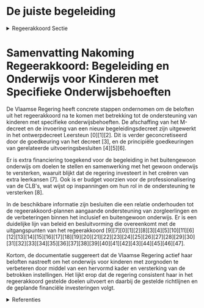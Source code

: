 # De juiste begeleiding

<details>
        <summary>Regeerakkoord Sectie </summary>
        <p>1.2.3 De juiste begeleiding We schaffen het M-decreet af en voeren een begeleidingsdecreet voor kinderen met zorgnoden in. De doelstellingen ervan geven we voortaan een pragmatische en realistische invulling: buitengewoon onderwijs indien nodig, inclusief onderwijs indien mogelijk. Kinderen met een beperking proberen we, met extra ondersteuning, in het gewoon onderwijs les te laten volgen, maar in de praktijk is dat niet voor iedereen mogelijk. Scholen kunnen beslissen om kinderen, die omwille van zware zorgen het gemeenschappelijk curriculum niet kunnen volgen, niet op te nemen tenzij school en ouders in onderling overleg akkoord zijn over een aangepast traject. In geval van discussie ligt de beslissing, na overleg met de ouders, finaal bij de leerkrachten en school-directies op basis van objectieve diagnostiek. We voeren de decretale evaluatie van de ondersteuningsnetwerken uit in functie van een verdere bijsturing zodat de ondersteu-ning van deze leerlingen snel en efficiënt kan ingezet worden, dicht bij de leerling en de leerkracht. Het buitengewoon onderwijs blijft voor vele leerlingen met speciale noden het meest geschikt om hen de best mogelijke omkade-ring te bieden. Gelet op de grote deskundig-heid, blijven we het Buitengewoon Onderwijs een volwaardige plaats in het onderwijs-aanbod geven. We versterken de kwaliteit . Sowieso evalueren we de uitrol van het nieuw inschrijvingsdecreet waarbij de vraag centraal staat of een leerling terecht kan in een school met de gepaste expertise. De basiszorg gericht op het creëren van leerwinst op school wordt verder uitgewerkt. We zoeken daarbij onder andere inspiratie bij buitenlandse modellen en voorbeelden zoals RTI. In dit model wordt in functie van de zorgnood van de leerling en via steeds toenemende intensiteit van remediëring ertoe gepoogd zoveel mogelijk leerlingen te laten aansluiten bij de algemene leerdoelen. Dit wordt gerealiseerd via een systeem van permanente screening, interventie en monitoring die wordt uitgevoerd in de klas of taakklas. Hierbij wordt nagegaan of de draagkracht van schoolteams niet wordt overschreden en de betrokken leerlingen voldoende leerwinst generen. De mensen en de middelen die voorzien worden voor de handicapspecifieke onder-steuning moeten maximaal ingezet worden in de klas zodat dit zichtbaar en voelbaar is in de klas voor leerling en leraar. De tijd die besteed wordt aan al dan niet handelings-gerichte verslagen, formulieren en vergade-ringen wordt tot het minimum beperkt. We stimuleren digitalisering van verslagen, waarbij een gegeven slechts eenmaal moet opgevraagd worden en vervolgens toegan-kelijk wordt gemaakt voor wie dat nodig heeft. We bouwen hiervoor verder op het leerlingenpaspoort. We hebben oog voor zeer makkelijk lerenden, hoogbegaafden en uitzonderlijk hoogbegaafden door voor hen het onder-wijs voldoende uitdagend te maken. Leerkrachten leren deze kinderen zo vroeg mogelijk herkennen en signaleren. Ook voor deze leerlingen moeten leraren een beroep kunnen doen op ondersteuning en moeten deze leerlingen gebruik kunnen maken van hulpmiddelen om het lesaanbod op hun specifieke behoeften te kunnen afstemmen. Hiertoe passen we de regelgeving aan. Kinderen die ziek zijn krijgen zo snel moge-lijk een gepast aanbod, waardoor hun leerrecht en kans op doorstroming wordt gegarandeerd. We evalueren het diverse aanbod van onderwijs voor zieke leerlingen (TOAH, SIO, ziekenhuisschool, DMOB, School en ziek zijn, …) en specifiek de samenwerking met de thuisschool. Op die manier bieden we zieke leerlingen de meest vlotte onderwijs-loopbaan en garanderen we hun leerrecht. Aangezien de internaten onderwijs meer en meer geplaatste jongeren opvangen, bekijken we samen met de internaten MPI GO! en de IPO’s wat hun rol is in het onder-wijslandschap in samenspraak met het beleidsdomein Welzijn. We bekijken de onderfinanciering van de internaten, de internaten voor buitengewoon onderwijs en de opvangcentra in het Gemeenschaps-onderwijs (GO!). De rol van de internaat-beheerder wordt hierbij niet uit het oog verloren. De bestaande verschillen tussen de internaten worden weggewerkt. We werken de proefprojecten leerlingen-vervoer Buitengewoon Onderwijs verder uit, waardoor leerlingen minder lang op de bus moeten zitten en naar school kunnen gaan met de meest aangewezen expertise. De professionalisering van de begeleiders en chauffeurs is een aandachtspunt. Wanneer ouders evenwel niet kiezen voor de dichtstbijzijnde school met noodzake-lijke expertise betalen ze de bijkomende vervoerskosten zelf. Het nieuwe decreet leerlingenbegeleiding wordt uitgerold en geëvalueerd in functie van mogelijke bijsturing. In de wijken waar we kampen met een hoger aandeel schoolse vertraging en vervroegde schoolverlaters, maar ook een hogere uitstroom van leerkrachten, stimu-leren we de lokale partners om te kiezen voor een geïntegreerde zorgondersteuning die CLB’s, pedagogische begeleidingsdien-sten en GOK-uren net- en koepeloverschrij-dend bundelt. Op die manier zetten we middelen efficiënter, maar ook effectiever in op de hoge en uiteenlopende zorgnoden. Met deze bundeling zorgen we voor investe-ringen in specialisatie en expertise, zo dicht mogelijk bij de leerlingen en scholen (op wijk- en/of stadsniveau). </p>
        </details> 

# Samenvatting Nakoming Regeerakkoord: Begeleiding en Onderwijs voor Kinderen met Specifieke Onderwijsbehoeften

De Vlaamse Regering heeft concrete stappen ondernomen om de beloften uit het regeerakkoord na te komen met betrekking tot de ondersteuning van kinderen met specifieke onderwijsbehoeften. De afschaffing van het M-decreet en de invoering van een nieuw begeleidingsdecreet zijn uitgewerkt in het ontwerpdecreet Leersteun \[0\]\[1\]\[2\]. Dit is verder geconcretiseerd door de goedkeuring van het decreet \[3\], en de principiële goedkeuringen van gerelateerde uitvoeringsbesluiten \[4\]\[5\]\[6\]. 

Er is extra financiering toegekend voor de begeleiding in het buitengewoon onderwijs om doelen te stellen en samenwerking met het gewoon onderwijs te versterken, waaruit blijkt dat de regering investeert in het creëren van extra leerkansen \[7\]. Ook is er budget voorzien voor de professionalisering van de CLB's, wat wijst op inspanningen om hun rol in de ondersteuning te versterken \[8\].

In de beschikbare informatie zijn besluiten die een relatie onderhouden tot de regeerakkoord-plannen aangaande ondersteuning van zorgleerlingen en de verbeteringen binnen het inclusief en buitengewoon onderwijs. Er is een duidelijke lijn van beleid en besluitvorming die overeenkomt met de uitgangspunten van het regeerakkoord \[9\]\[7\]\[0\]\[1\]\[2\]\[8\]\[3\]\[4\]\[5\]\[10\]\[11\]\[6\]\[12\]\[13\]\[14\]\[15\]\[16\]\[17\]\[18\]\[19\]\[20\]\[21\]\[22\]\[23\]\[24\]\[25\]\[26\]\[27\]\[28\]\[29\]\[30\]\[31\]\[32\]\[33\]\[34\]\[35\]\[36\]\[37\]\[38\]\[39\]\[40\]\[41\]\[42\]\[43\]\[44\]\[45\]\[46\]\[47\].

Kortom, de documentatie suggereert dat de Vlaamse Regering actief haar beloften nastreeft om het onderwijs voor kinderen met zorgnoden te verbeteren door middel van een hervormd kader en versterking van de betrokken instellingen. Het lijkt erop dat de regering consistent haar in het regeerakkoord gestelde doelen uitvoert en daarbij de gestelde richtlijnen en de geplande financiële investeringen volgt.

<details>
        <summary> Referenties</summary>
        **[\[0\]](https://beslissingenvlaamseregering.vlaanderen.be/?search=Ontwerpdecreet%20Leersteun&dateOption=select&startDate=2023-03-10T09%3A00%3A00Z&endDate=2023-03-10T09%3A00%3A00Z)** : **(2023-03-10)** Ontwerpdecreet Leersteun 

**[\[1\]](https://beslissingenvlaamseregering.vlaanderen.be/?search=Voorontwerp%20van%20decreet%20Leersteun&dateOption=select&startDate=2022-11-18T09%3A00%3A00Z&endDate=2022-11-18T09%3A00%3A00Z)** : **(2022-11-18)** Voorontwerp van decreet Leersteun 

**[\[2\]](https://beslissingenvlaamseregering.vlaanderen.be/?search=Voorontwerp%20van%20decreet%20Leersteun&dateOption=select&startDate=2022-07-08T08%3A00%3A00Z&endDate=2022-07-08T08%3A00%3A00Z)** : **(2022-07-08)** Voorontwerp van decreet Leersteun 

**[\[3\]](https://beslissingenvlaamseregering.vlaanderen.be/?search=Decreet%20Leersteun&dateOption=select&startDate=2023-05-05T08%3A00%3A00Z&endDate=2023-05-05T08%3A00%3A00Z)** : **(2023-05-05)** Decreet Leersteun 

**[\[4\]](https://beslissingenvlaamseregering.vlaanderen.be/?search=Uitvoeringsbesluit%20decreet%20leersteun&dateOption=select&startDate=2023-05-05T08%3A00%3A00Z&endDate=2023-05-05T08%3A00%3A00Z)** : **(2023-05-05)** Uitvoeringsbesluit decreet leersteun 

**[\[5\]](https://beslissingenvlaamseregering.vlaanderen.be/?search=Uitvoeringsbesluit%20voorontwerp%20decreet%20leersteun&dateOption=select&startDate=2023-02-10T09%3A00%3A00Z&endDate=2023-02-10T09%3A00%3A00Z)** : **(2023-02-10)** Uitvoeringsbesluit voorontwerp decreet leersteun 

**[\[6\]](https://beslissingenvlaamseregering.vlaanderen.be/?search=Uitvoeringsbesluit%20voorontwerp%20decreet%20leersteun&dateOption=select&startDate=2022-12-23T09%3A00%3A00Z&endDate=2022-12-23T09%3A00%3A00Z)** : **(2022-12-23)** Uitvoeringsbesluit voorontwerp decreet leersteun 

**[\[7\]](https://beslissingenvlaamseregering.vlaanderen.be/?search=Decreet%20Leersteun%3A%20uitvoeringsbesluit%20bepalingen%20met%20betrekking%20tot%20de%20samenwerking%20tussen%20het%20gewoon%20en%20het%20buitengewoon%20onderwijs&dateOption=select&startDate=2022-12-16T09%3A00%3A00Z&endDate=2022-12-16T09%3A00%3A00Z)** : **(2022-12-16)** Decreet Leersteun: uitvoeringsbesluit bepalingen met betrekking tot de samenwerking tussen het gewoon en het buitengewoon onderwijs 

**[\[8\]](https://beslissingenvlaamseregering.vlaanderen.be/?search=Decreet%20Leersteun%3A%20steun%20professionalisering%20centra%20voor%20leerlingenbegeleiding%20%28CLB%E2%80%99s%29&dateOption=select&startDate=2022-12-16T09%3A00%3A00Z&endDate=2022-12-16T09%3A00%3A00Z)** : **(2022-12-16)** Decreet Leersteun: steun professionalisering centra voor leerlingenbegeleiding (CLB’s) 

**[\[9\]](https://beslissingenvlaamseregering.vlaanderen.be/?search=Nota%20%27Naar%20een%20begeleidingsdecreet%20voor%20leerlingen%20met%20specifieke%20onderwijsbehoeften%27&dateOption=select&startDate=2019-10-25T08%3A00%3A00Z&endDate=2019-10-25T08%3A00%3A00Z)** : **(2019-10-25)** Nota 'Naar een begeleidingsdecreet voor leerlingen met specifieke onderwijsbehoeften' 

**[\[10\]](https://beslissingenvlaamseregering.vlaanderen.be/?search=Rol%20centra%20voor%20leerlingenbegeleiding%20%28CLB%29%20basisonderwijs%20voor%20beslissingen%20schoolloopbaan%3A%20ontwerp%20wijzigingsdecreet&dateOption=select&startDate=2022-11-18T09%3A00%3A00Z&endDate=2022-11-18T09%3A00%3A00Z)** : **(2022-11-18)** Rol centra voor leerlingenbegeleiding (CLB) basisonderwijs voor beslissingen schoolloopbaan: ontwerp wijzigingsdecreet 

**[\[11\]](https://beslissingenvlaamseregering.vlaanderen.be/?search=Rol%20centra%20voor%20leerlingenbegeleiding%20%28CLB%29%20basisonderwijs%20voor%20beslissingen%20schoolloopbaan%3A%20voorontwerp%20wijzigingsdecreet&dateOption=select&startDate=2022-07-08T08%3A00%3A00Z&endDate=2022-07-08T08%3A00%3A00Z)** : **(2022-07-08)** Rol centra voor leerlingenbegeleiding (CLB) basisonderwijs voor beslissingen schoolloopbaan: voorontwerp wijzigingsdecreet 

**[\[12\]](https://beslissingenvlaamseregering.vlaanderen.be/?search=Wijziging%20besluiten%20basisonderwijs%20naar%20aanleiding%20van%20wijziging%20decreet%20basisonderwijs&dateOption=select&startDate=2021-04-30T08%3A00%3A00Z&endDate=2021-04-30T08%3A00%3A00Z)** : **(2021-04-30)** Wijziging besluiten basisonderwijs naar aanleiding van wijziging decreet basisonderwijs 

**[\[13\]](https://beslissingenvlaamseregering.vlaanderen.be/?search=Programmadecreet%202024%3A%20regeringsamendement%20onderwijs%20en%20vorming&dateOption=select&startDate=2023-10-27T08%3A00%3A00Z&endDate=2023-10-27T08%3A00%3A00Z)** : **(2023-10-27)** Programmadecreet 2024: regeringsamendement onderwijs en vorming 

**[\[14\]](https://beslissingenvlaamseregering.vlaanderen.be/?search=Wijziging%20besluiten%20basisonderwijs%20naar%20aanleiding%20van%20wijziging%20decreet%20basisonderwijs&dateOption=select&startDate=2021-07-09T08%3A00%3A00Z&endDate=2021-07-09T08%3A00%3A00Z)** : **(2021-07-09)** Wijziging besluiten basisonderwijs naar aanleiding van wijziging decreet basisonderwijs 

**[\[15\]](https://beslissingenvlaamseregering.vlaanderen.be/?search=Programmadecreet%202024%3A%20regeringsamendement%20onderwijs%20en%20vorming&dateOption=select&startDate=2023-11-17T09%3A00%3A00Z&endDate=2023-11-17T09%3A00%3A00Z)** : **(2023-11-17)** Programmadecreet 2024: regeringsamendement onderwijs en vorming 

**[\[16\]](https://beslissingenvlaamseregering.vlaanderen.be/?search=Plan%20Vlaamse%20Veerkracht%3A%20Toekenning%20extra%20ICT-middelen%20en%20verhoging%20aantal%20uur%20kinderverzorging&dateOption=select&startDate=2021-07-16T06%3A00%3A00Z&endDate=2021-07-16T06%3A00%3A00Z)** : **(2021-07-16)** Plan Vlaamse Veerkracht: Toekenning extra ICT-middelen en verhoging aantal uur kinderverzorging 

**[\[17\]](https://beslissingenvlaamseregering.vlaanderen.be/?search=Rol%20centra%20voor%20leerlingenbegeleiding%20%28CLB%29%20basisonderwijs%20voor%20beslissingen%20schoolloopbaan%3A%20wijzigingsdecreet&dateOption=select&startDate=2023-02-03T09%3A00%3A00Z&endDate=2023-02-03T09%3A00%3A00Z)** : **(2023-02-03)** Rol centra voor leerlingenbegeleiding (CLB) basisonderwijs voor beslissingen schoolloopbaan: wijzigingsdecreet 

**[\[18\]](https://beslissingenvlaamseregering.vlaanderen.be/?search=Operationalisering%20leerlingenbegeleiding%20in%20het%20basisonderwijs%2C%20het%20secundair%20onderwijs%20en%20de%20centra%20voor%20leerlingenbegeleiding&dateOption=select&startDate=2022-06-03T08%3A00%3A00Z&endDate=2022-06-03T08%3A00%3A00Z)** : **(2022-06-03)** Operationalisering leerlingenbegeleiding in het basisonderwijs, het secundair onderwijs en de centra voor leerlingenbegeleiding 

**[\[19\]](https://beslissingenvlaamseregering.vlaanderen.be/?search=Zorgtijdgarantie%3A%20toekenning%20van%20lestijden%2C%20lesuren%20en%20uren%20in%20het%20buitengewoon%20onderwijs%20op%20basis%20van%20het%20ondersteuningsmodel%20voor%20het%20schooljaar%202020-2021&dateOption=select&startDate=2020-07-10T08%3A00%3A00Z&endDate=2020-07-10T08%3A00%3A00Z)** : **(2020-07-10)** Zorgtijdgarantie: toekenning van lestijden, lesuren en uren in het buitengewoon onderwijs op basis van het ondersteuningsmodel voor het schooljaar 2020-2021 

**[\[20\]](https://beslissingenvlaamseregering.vlaanderen.be/?search=Operationalisering%20leerlingenbegeleiding%20in%20het%20basisonderwijs%2C%20het%20secundair%20onderwijs%20en%20de%20centra%20voor%20leerlingenbegeleiding&dateOption=select&startDate=2022-03-25T09%3A00%3A00Z&endDate=2022-03-25T09%3A00%3A00Z)** : **(2022-03-25)** Operationalisering leerlingenbegeleiding in het basisonderwijs, het secundair onderwijs en de centra voor leerlingenbegeleiding 

**[\[21\]](https://beslissingenvlaamseregering.vlaanderen.be/?search=Automatisering%20bewijslast%20%27leerling%20met%20een%20zorgthuis%27&dateOption=select&startDate=2022-12-02T09%3A00%3A00Z&endDate=2022-12-02T09%3A00%3A00Z)** : **(2022-12-02)** Automatisering bewijslast 'leerling met een zorgthuis' 

**[\[22\]](https://beslissingenvlaamseregering.vlaanderen.be/?search=Programmaties%20en%20nieuwe%20scholen%20buitengewoon%20onderwijs&dateOption=select&startDate=2023-04-21T08%3A00%3A00Z&endDate=2023-04-21T08%3A00%3A00Z)** : **(2023-04-21)** Programmaties en nieuwe scholen buitengewoon onderwijs 

**[\[23\]](https://beslissingenvlaamseregering.vlaanderen.be/?search=Pedagogische%20begeleidingsdiensten%3A%20vierde%20beleidsprioriteit%20en%20verdeling%20aanvullende%20werkingsmiddelen%20&dateOption=select&startDate=2023-03-03T09%3A00%3A00Z&endDate=2023-03-03T09%3A00%3A00Z)** : **(2023-03-03)** Pedagogische begeleidingsdiensten: vierde beleidsprioriteit en verdeling aanvullende werkingsmiddelen  

**[\[24\]](https://beslissingenvlaamseregering.vlaanderen.be/?search=Toekenning%20lestijden%2C%20lesuren%20en%20uren%20op%20basis%20van%20het%20ondersteuningsmodel%20en%20extra%20werkingsbudget%20voor%20de%20professionalisering%20van%20ondersteuners%20voor%20het%20schooljaar%202021-2022&dateOption=select&startDate=2021-07-16T06%3A00%3A00Z&endDate=2021-07-16T06%3A00%3A00Z)** : **(2021-07-16)** Toekenning lestijden, lesuren en uren op basis van het ondersteuningsmodel en extra werkingsbudget voor de professionalisering van ondersteuners voor het schooljaar 2021-2022 

**[\[25\]](https://beslissingenvlaamseregering.vlaanderen.be/?search=Vierde%20beleidsprioriteit%20en%20verdeling%20aanvullende%20werkingsmiddelen%20pedagogische%20begeleidingsdiensten&dateOption=select&startDate=2023-01-20T09%3A00%3A00Z&endDate=2023-01-20T09%3A00%3A00Z)** : **(2023-01-20)** Vierde beleidsprioriteit en verdeling aanvullende werkingsmiddelen pedagogische begeleidingsdiensten 

**[\[26\]](https://beslissingenvlaamseregering.vlaanderen.be/?search=Omkadering%20ondersteuningsmodel%20buitengewoon%20onderwijs%202022-2023%3A%20toekenning%20lestijden%2C%20lesuren%20en%20uren&dateOption=select&startDate=2022-07-15T08%3A00%3A00Z&endDate=2022-07-15T08%3A00%3A00Z)** : **(2022-07-15)** Omkadering ondersteuningsmodel buitengewoon onderwijs 2022-2023: toekenning lestijden, lesuren en uren 

**[\[27\]](https://beslissingenvlaamseregering.vlaanderen.be/?search=Automatisering%20bewijslast%20%27leerling%20met%20een%20zorgthuis%27%20bij%20berekening%20omkadering%20en%20werkingsbudget&dateOption=select&startDate=2023-02-10T09%3A00%3A00Z&endDate=2023-02-10T09%3A00%3A00Z)** : **(2023-02-10)** Automatisering bewijslast 'leerling met een zorgthuis' bij berekening omkadering en werkingsbudget 

**[\[28\]](https://beslissingenvlaamseregering.vlaanderen.be/?search=Aanpassing%20inschrijvingsrecht%20in%20het%20gewoon%20onderwijs%20binnen%20en%20buiten%20Brussel&dateOption=select&startDate=2021-07-16T06%3A00%3A00Z&endDate=2021-07-16T06%3A00%3A00Z)** : **(2021-07-16)** Aanpassing inschrijvingsrecht in het gewoon onderwijs binnen en buiten Brussel 

**[\[29\]](https://beslissingenvlaamseregering.vlaanderen.be/?search=Voorontwerp%20van%20decreet%20Open%20Scholen&dateOption=select&startDate=2022-12-23T09%3A00%3A00Z&endDate=2022-12-23T09%3A00%3A00Z)** : **(2022-12-23)** Voorontwerp van decreet Open Scholen 

**[\[30\]](https://beslissingenvlaamseregering.vlaanderen.be/?search=Plan%20Vlaamse%20Veerkracht%3A%20Toekenning%20extra%20ICT-middelen%20en%20verhoging%20aantal%20uur%20kinderverzorging&dateOption=select&startDate=2021-09-17T08%3A00%3A00Z&endDate=2021-09-17T08%3A00%3A00Z)** : **(2021-09-17)** Plan Vlaamse Veerkracht: Toekenning extra ICT-middelen en verhoging aantal uur kinderverzorging 

**[\[31\]](https://beslissingenvlaamseregering.vlaanderen.be/?search=Operationalisering%20leerlingenbegeleiding%20in%20het%20basisonderwijs%2C%20het%20secundair%20onderwijs%20en%20de%20centra%20voor%20leerlingenbegeleiding&dateOption=select&startDate=2022-01-14T09%3A00%3A00Z&endDate=2022-01-14T09%3A00%3A00Z)** : **(2022-01-14)** Operationalisering leerlingenbegeleiding in het basisonderwijs, het secundair onderwijs en de centra voor leerlingenbegeleiding 

**[\[32\]](https://beslissingenvlaamseregering.vlaanderen.be/?search=Plan%20Vlaamse%20Veerkracht%3A%20Toekenning%20extra%20ICT-middelen%20en%20verhoging%20aantal%20uur%20kinderverzorging&dateOption=select&startDate=2021-11-12T09%3A00%3A00Z&endDate=2021-11-12T09%3A00%3A00Z)** : **(2021-11-12)** Plan Vlaamse Veerkracht: Toekenning extra ICT-middelen en verhoging aantal uur kinderverzorging 

**[\[33\]](https://beslissingenvlaamseregering.vlaanderen.be/?search=Aanpassing%20inschrijvingsrecht%20in%20het%20gewoon%20onderwijs%20binnen%20en%20buiten%20Brussel&dateOption=select&startDate=2021-12-03T09%3A00%3A00Z&endDate=2021-12-03T09%3A00%3A00Z)** : **(2021-12-03)** Aanpassing inschrijvingsrecht in het gewoon onderwijs binnen en buiten Brussel 

**[\[34\]](https://beslissingenvlaamseregering.vlaanderen.be/?search=Toekenning%20lestijden%2C%20lesuren%20en%20uren%20op%20basis%20van%20het%20ondersteuningsmodel%20en%20extra%20werkingsbudget%20voor%20de%20professionalisering%20van%20ondersteuners%20voor%20het%20schooljaar%202021-2022%20en%20het%20eerste%20trimester%20van%20het%20schooljaar%202022-2023&dateOption=select&startDate=2021-11-12T09%3A00%3A00Z&endDate=2021-11-12T09%3A00%3A00Z)** : **(2021-11-12)** Toekenning lestijden, lesuren en uren op basis van het ondersteuningsmodel en extra werkingsbudget voor de professionalisering van ondersteuners voor het schooljaar 2021-2022 en het eerste trimester van het schooljaar 2022-2023 

**[\[35\]](https://beslissingenvlaamseregering.vlaanderen.be/?search=Goedkeuringsprocedure%20begeleidingsplannen%20en%20jaarlijkse%20rapporten%20pedagogische%20begeleidingsdiensten%20en%20permanente%20ondersteuningscellen%2C%20en%20verdeling%20werkingsmiddelen&dateOption=select&startDate=2022-02-25T09%3A00%3A00Z&endDate=2022-02-25T09%3A00%3A00Z)** : **(2022-02-25)** Goedkeuringsprocedure begeleidingsplannen en jaarlijkse rapporten pedagogische begeleidingsdiensten en permanente ondersteuningscellen, en verdeling werkingsmiddelen 

**[\[36\]](https://beslissingenvlaamseregering.vlaanderen.be/?search=Voorontwerp%20van%20decreet%20Open%20Scholen&dateOption=select&startDate=2023-02-17T09%3A00%3A00Z&endDate=2023-02-17T09%3A00%3A00Z)** : **(2023-02-17)** Voorontwerp van decreet Open Scholen 

**[\[37\]](https://beslissingenvlaamseregering.vlaanderen.be/?search=Goedkeuringsprocedure%20begeleidingsplannen%20pedagogische%20begeleidingsdiensten%20en%20permanente%20ondersteuningscellen%20en%20verdeling%20werkingsmiddelen&dateOption=select&startDate=2022-01-14T09%3A00%3A00Z&endDate=2022-01-14T09%3A00%3A00Z)** : **(2022-01-14)** Goedkeuringsprocedure begeleidingsplannen pedagogische begeleidingsdiensten en permanente ondersteuningscellen en verdeling werkingsmiddelen 

**[\[38\]](https://beslissingenvlaamseregering.vlaanderen.be/?search=COVID-19%3A%20dringende%20maatregelen%20onderwijssector&dateOption=select&startDate=2020-11-13T09%3A00%3A00Z&endDate=2020-11-13T09%3A00%3A00Z)** : **(2020-11-13)** COVID-19: dringende maatregelen onderwijssector 

**[\[39\]](https://beslissingenvlaamseregering.vlaanderen.be/?search=Verzamelbesluit%20ge%C3%AFntegreerd%20ondersteuningsaanbod%20gelijke%20onderwijskansen%20secundair%20onderwijs&dateOption=select&startDate=2021-07-16T06%3A00%3A00Z&endDate=2021-07-16T06%3A00%3A00Z)** : **(2021-07-16)** Verzamelbesluit geïntegreerd ondersteuningsaanbod gelijke onderwijskansen secundair onderwijs 

**[\[40\]](https://beslissingenvlaamseregering.vlaanderen.be/?search=Voorontwerp%20van%20decreet%20over%20de%20onderwijsinternaten&dateOption=select&startDate=2022-12-23T09%3A00%3A00Z&endDate=2022-12-23T09%3A00%3A00Z)** : **(2022-12-23)** Voorontwerp van decreet over de onderwijsinternaten 

**[\[41\]](https://beslissingenvlaamseregering.vlaanderen.be/?search=Inwerkingtreding%20van%20de%20gesloten%20ori%C3%ABntatie%20en%20de%20gesloten%20begeleiding%20in%20de%20gemeenschapsinstellingen&dateOption=select&startDate=2021-12-17T09%3A00%3A00Z&endDate=2021-12-17T09%3A00%3A00Z)** : **(2021-12-17)** Inwerkingtreding van de gesloten oriëntatie en de gesloten begeleiding in de gemeenschapsinstellingen 

**[\[42\]](https://beslissingenvlaamseregering.vlaanderen.be/?search=Controle%20inschrijvingen%20basis-%20en%20secundair%20onderwijs%20of%20in%20stelsel%20van%20leren%20en%20werken%20en%20operationalisering%20leerlingenbegeleiding%3A%20wijzigingsbesluit&dateOption=select&startDate=2022-12-02T09%3A00%3A00Z&endDate=2022-12-02T09%3A00%3A00Z)** : **(2022-12-02)** Controle inschrijvingen basis- en secundair onderwijs of in stelsel van leren en werken en operationalisering leerlingenbegeleiding: wijzigingsbesluit 

**[\[43\]](https://beslissingenvlaamseregering.vlaanderen.be/?search=Inwerkingtreding%20van%20de%20gesloten%20ori%C3%ABntatie%20en%20de%20gesloten%20begeleiding%20in%20de%20gemeenschapsinstellingen&dateOption=select&startDate=2022-03-25T09%3A00%3A00Z&endDate=2022-03-25T09%3A00%3A00Z)** : **(2022-03-25)** Inwerkingtreding van de gesloten oriëntatie en de gesloten begeleiding in de gemeenschapsinstellingen 

**[\[44\]](https://beslissingenvlaamseregering.vlaanderen.be/?search=Transitie%20voorzieningen%20onderwijs%20naar%20welzijn&dateOption=select&startDate=2022-02-11T09%3A00%3A00Z&endDate=2022-02-11T09%3A00%3A00Z)** : **(2022-02-11)** Transitie voorzieningen onderwijs naar welzijn 

**[\[45\]](https://beslissingenvlaamseregering.vlaanderen.be/?search=Wijziging%20diverse%20besluiten%20onderwijspersoneel%20naar%20aanleiding%20van%20Europese%20Richtlijn%20rond%20erkenning%20beroepskwalificaties&dateOption=select&startDate=2020-12-11T09%3A00%3A00Z&endDate=2020-12-11T09%3A00%3A00Z)** : **(2020-12-11)** Wijziging diverse besluiten onderwijspersoneel naar aanleiding van Europese Richtlijn rond erkenning beroepskwalificaties 

**[\[46\]](https://beslissingenvlaamseregering.vlaanderen.be/?search=Ontwerpdecreet%20Open%20Scholen&dateOption=select&startDate=2023-06-02T08%3A00%3A00Z&endDate=2023-06-02T08%3A00%3A00Z)** : **(2023-06-02)** Ontwerpdecreet Open Scholen 

**[\[47\]](https://beslissingenvlaamseregering.vlaanderen.be/?search=Programmaties%20nieuwe%20types%20en%20opleidingsvormen%20buitengewoon%20basis-%20en%20secundair%20onderwijs&dateOption=select&startDate=2020-06-19T08%3A00%3A00Z&endDate=2020-06-19T08%3A00%3A00Z)** : **(2020-06-19)** Programmaties nieuwe types en opleidingsvormen buitengewoon basis- en secundair onderwijs 
        </details> 

